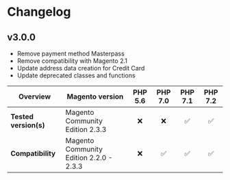# Changelog

## v3.0.0

*  Remove payment method Masterpass
*  Remove compatibility with Magento 2.1
*  Update address data creation for Credit Card
*  Update deprecated classes and functions

|  Overview | Magento version | PHP 5.6 | PHP 7.0 | PHP 7.1 | PHP 7.2 |  
|---|---|:---:|:---:|:---:|:---:|  
| **Tested version(s)** | Magento Community Edition 2.3.3 | :x: | :x: | &#9989; | &#9989; |  
| **Compatibility** | Magento Community Edition 2.2.0 - 2.3.3 | :x: | &#9989; | &#9989; | &#9989; |  
